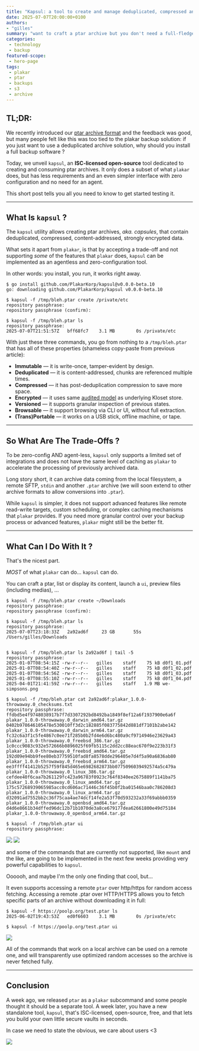 ```yaml
---
title: "Kapsul: a tool to create and manage deduplicated, compressed and encrypted PTAR vaults"
date: 2025-07-07T20:00:00+0100
authors:
- "gilles"
summary: "want to craft a ptar archive but you don't need a full-fledge backup solution ? here comes kapsul, our ptar-specific tool, providing all you need from building to restoring and inspecting."
categories:
 - technology
 - backup
featured-scope:
 - hero-page
tags:
 - plakar
 - ptar
 - backups
 - s3
 - archive
---
```


## TL;DR:
We recently introduced our [ptar archive format](/posts/2025-06-27/it-doesnt-make-sense-to-wrap-modern-data-in-a-1979-format-introducing-.ptar/) and the feedback was good,
but many people felt like this was too tied to the plakar backup solution:
if you just want to use a deduplicated archive solution, why should you install a full backup software ?

Today,
we unveil `kapsul`,
an **ISC-licensed open-source** tool dedicated to creating and consuming ptar archives.
It only does a subset of what `plakar` does,
but has less requirements and an even simpler interface with zero configuration and no need for an agent.

This short post tells you all you need to know to get started testing it.

---

## What Is `kapsul` ?

The `kapsul` utility allows creating ptar archives,
_aka. capsules_,
that contain deduplicated, compressed, content-addressed, strongly encrypted data.

What sets it apart from `plakar`,
is that by accepting a trade-off and not supporting _some_ of the features that `plakar` does,
`kapsul` can be implemented as an agentless and zero-configuration tool.

In other words:
you install,
you run,
it works right away.

```
$ go install github.com/PlakarKorp/kapsul@v0.0.0-beta.10
go: downloading github.com/PlakarKorp/kapsul v0.0.0-beta.10

$ kapsul -f /tmp/bleh.ptar create /private/etc 
repository passphrase: 
repository passphrase (confirm): 

$ kapsul -f /tmp/bleh.ptar ls                 
repository passphrase: 
2025-07-07T21:51:57Z   bff68fc7    3.1 MB        0s /private/etc
```

With just these three commands,
you go from nothing to a `/tmp/bleh.ptar` that has all of these properties (shameless copy-paste from previous article):

- **Immutable** — it is write-once, tamper-evident by design.
- **Deduplicated** — it is content-addressed, chunks are referenced multiple times.
- **Compressed** — it has post-deduplication compression to save more space.
- **Encrypted** — it uses same [audited model](/posts/2025-02-28/audit-of-plakar-cryptography/) as underlying Kloset store.
- **Versioned** — it supports granular inspection of previous states.
- **Browsable** — it support browsing via CLI or UI, without full extraction.
- **(Trans)Portable** — it works on a USB stick, offline machine, or tape.

---

## So What Are The Trade-Offs ?

To be zero-config AND agent-less,
`kapsul` only supports a limited set of integrations and does not have the same level of caching as `plakar` to accelerate the processing of previously archived data.

Long story short,
it can archive data coming from the local filesystem,
a remote SFTP,
`stdin` and another `.ptar` archive (we will soon extend to other archive formats to allow conversions into `.ptar`).

While `kapsul` is simpler,
it does not support advanced features like remote read-write targets,
custom scheduling,
or complex caching mechanisms that `plakar` provides.
If you need more granular control over your backup process or advanced features,
`plakar` might still be the better fit.

---

## What Can I Do With It ?

That's the nicest part.

_MOST_ of what `plakar` can do... `kapsul` can do.

You can craft a ptar,
list or display its content,
launch a `ui`,
preview files (including medias), ...

```
$ kapsul -f /tmp/bleh.ptar create ~/Downloads
repository passphrase: 
repository passphrase (confirm): 

$ kapsul -f /tmp/bleh.ptar ls                
repository passphrase: 
2025-07-07T23:18:33Z   2a92ad6f     23 GB       55s /Users/gilles/Downloads


$ kapsul -f /tmp/bleh.ptar ls 2a92ad6f | tail -5
repository passphrase: 
2025-01-07T08:54:15Z -rw-r--r--   gilles    staff    75 kB d0f1_01.pdf
2025-01-07T08:54:40Z -rw-r--r--   gilles    staff    75 kB d0f1_02.pdf
2025-01-07T08:54:56Z -rw-r--r--   gilles    staff    75 kB d0f1_03.pdf
2025-01-07T08:55:10Z -rw-r--r--   gilles    staff    75 kB d0f1_04.pdf
2025-04-01T21:41:59Z -rw-r--r--   gilles    staff   1.9 MB we-simpsons.png

$ kapsul -f /tmp/bleh.ptar cat 2a92ad6f:plakar_1.0.0-throwaway.0_checksums.txt
repository passphrase: 
ffdbd5e4f9748038917b7f7d3307292bd8492ba1849f8ef12a6f1937900e6a6f  plakar_1.0.0-throwaway.0_darwin_amd64.tar.gz
0402b978646105478e530010ff3d2c182885f083775842d881df7101b2abe142  plakar_1.0.0-throwaway.0_darwin_arm64.tar.gz
fc32c6a3f1c5fe4867c0ee71f285b0b2fd4e6d6bc480a9cf9714946e23629a43  plakar_1.0.0-throwaway.0_freebsd_386.tar.gz
1c0ccc9083c932e572666b0896025f69fb5115c2dd2cc88eac670f9e223b31f3  plakar_1.0.0-throwaway.0_freebsd_amd64.tar.gz
192d09e94bb9fee80eb37759510fad8fa8578dde296405e7d4f5a90a6836ab80  plakar_1.0.0-throwaway.0_freebsd_arm64.tar.gz
ee3ffff41412b5257f59f845d465e6982682873bb0775096039492574a5c479a  plakar_1.0.0-throwaway.0_linux_386.tar.gz
cefdee40f6caa7b261129fc423a96783f0923c764f8340ee2675889f1141ba75  plakar_1.0.0-throwaway.0_linux_amd64.tar.gz
175c57268939065985acc0cd606ac71446c36f45b0f2ba01546baa0c786208d3  plakar_1.0.0-throwaway.0_linux_arm64.tar.gz
d32091ad7552bb2c36f75caa4ae74dcf14fe2a53f70d593232a33f69abbb0359  plakar_1.0.0-throwaway.0_openbsd_amd64.tar.gz
d4d6e8661b34dffed96dc12b71b1070de3a8ce679177dea62661800e49d75184  plakar_1.0.0-throwaway.0_openbsd_arm64.tar.gz

$ kapsul -f /tmp/bleh.ptar ui                 
repository passphrase: 
```

![](preview.png)
![](preview1.png)


and some of the commands that are currently not supported,
like `mount` and the like,
are going to be implemented in the next few weeks providing very powerful capabilities to `kapsul`.


Oooooh,
and maybe I'm the only one finding that cool,
but...


It even supports accessing a remote `ptar` over http/https for random access fetching.
Accessing a remote .ptar over HTTP/HTTPS allows you to fetch specific parts of an archive without downloading it in full:

```
$ kapsul -f https://poolp.org/test.ptar ls
2025-06-02T19:43:53Z   ed0f6603    3.1 MB        0s /private/etc

$ kapsul -f https://poolp.org/test.ptar ui
```
![](preview2.png)

All of the commands that work on a local archive can be used on a remote one,
and will transparently use optimized random accesses so the archive is never fetched fully.

---

## Conclusion

A week ago,
we released `ptar` as a `plakar` subcommand and some people thought it should be a separate tool.
A week later,
you have a new standalone tool, `kapsul`, that's ISC-licensed, open-source, free,
and that lets you build your own little secure vaults in seconds.

In case we need to state the obvious,
we care about users <3

![](BYE.png)
